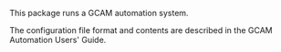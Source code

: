This package runs a GCAM automation system.

The configuration file format and contents are described in the GCAM Automation Users' Guide.
